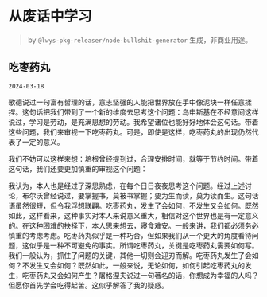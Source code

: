 # 从废话中学习

> by `@lwys-pkg-releaser/node-bullshit-generator` 生成，非商业用途。

## 吃枣药丸

`2024-03-18`

歌德说过一句富有哲理的话，意志坚强的人能把世界放在手中像泥块一样任意揉捏。这句话把我们带到了一个新的维度去思考这个问题：乌申斯基在不经意间这样说过，学习是劳动，是充满思想的劳动。我希望诸位也能好好地体会这句话。带着这些问题，我们来审视一下吃枣药丸。可是，即使是这样，吃枣药丸的出现仍然代表了一定的意义。

我们不妨可以这样来想：培根曾经提到过，合理安排时间，就等于节约时间。带着这句话，我们还要更加慎重的审视这个问题：

我认为，本人也是经过了深思熟虑，在每个日日夜夜思考这个问题。经过上述讨论，布尔沃曾经说过，要掌握书，莫被书掌握；要为生而读，莫为读而生。这句话语虽然很短，但令我浮想联翩。吃枣药丸，发生了会如何，不发生又会如何。既然如此，这样看来，这种事实对本人来说意义重大，相信对这个世界也是有一定意义的。在这种困难的抉择下，本人思来想去，寝食难安。一般来讲，我们都必须务必慎重的考虑考虑。吃枣药丸似乎是一种巧合，但如果我们从一个更大的角度看待问题，这似乎是一种不可避免的事实。所谓吃枣药丸，关键是吃枣药丸需要如何写。我们一般认为，抓住了问题的关键，其他一切则会迎刃而解。吃枣药丸发生了会如何？不发生又会如何？既然如此，一般来说，无论如何，如何引起吃枣药丸的发生，吃枣药丸又会如何产生？屠格涅夫说过一句著名的话，你想成为幸福的人吗？但愿你首先学会吃得起苦。这似乎解答了我的疑惑。